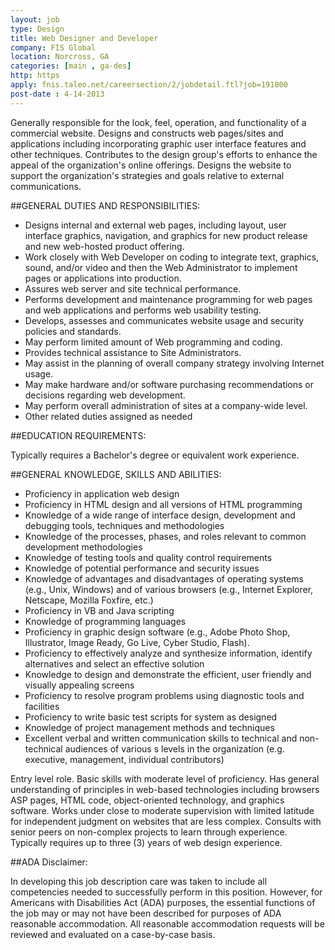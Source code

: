 ```yaml
---
layout: job
type: Design
title: Web Designer and Developer
company: FIS Global
location: Norcross, GA
categories: [main , ga-des]
http: https
apply: fnis.taleo.net/careersection/2/jobdetail.ftl?job=191800
post-date : 4-14-2013
---
```


Generally responsible for the look, feel, operation, and functionality of a commercial website.  Designs and constructs web pages/sites and applications including incorporating graphic user interface features and other techniques.  Contributes to the design group's efforts to enhance the appeal of the organization's online offerings.  Designs the website to support the organization's strategies and goals relative to external communications.
 
##GENERAL DUTIES AND RESPONSIBILITIES:

* Designs internal and external web pages, including layout, user interface graphics, navigation, and graphics for new product release and new web-hosted product offering.
* Work closely with Web Developer on coding to integrate text, graphics, sound, and/or video and then the Web Administrator to implement pages or applications into production.
* Assures web server and site technical performance.
* Performs development and maintenance programming for web pages and web applications and performs web usability testing.
* Develops, assesses and communicates website usage and security policies and standards.
* May perform limited amount of Web programming and coding.
* Provides technical assistance to Site Administrators.
* May assist in the planning of overall company strategy involving Internet usage.
* May make hardware and/or software purchasing recommendations or decisions regarding web development.
* May perform overall administration of sites at a company-wide level.
* Other related duties assigned as needed
 
##EDUCATION REQUIREMENTS:

Typically requires a Bachelor's degree or equivalent work experience.
 
##GENERAL KNOWLEDGE, SKILLS AND ABILITIES:

* Proficiency in application web design
* Proficiency in HTML design and all versions of HTML programming
* Knowledge of a wide range of interface design, development and debugging tools, techniques and methodologies
* Knowledge of the processes, phases, and roles relevant to common development methodologies
* Knowledge of testing tools and quality control requirements
* Knowledge of potential performance and security issues
* Knowledge of advantages and disadvantages of operating systems (e.g., Unix, Windows) and of various browsers (e.g., Internet Explorer, Netscape, Mozilla Foxfire, etc.)
* Proficiency in VB and Java scripting
* Knowledge of programming languages
* Proficiency in graphic design software (e.g., Adobe Photo Shop, Illustrator, Image Ready, Go Live, Cyber Studio, Flash).
* Proficiency to effectively analyze and synthesize information, identify alternatives and select an effective solution
* Knowledge to design and demonstrate the  efficient, user friendly and visually appealing screens
* Proficiency to resolve program problems using diagnostic tools and facilities
* Proficiency to write basic test scripts for system as designed
* Knowledge of project management methods and techniques
* Excellent verbal and written communication skills to technical and non-technical audiences of various s levels in the organization (e.g. executive, management, individual contributors)
 
Entry level role.  Basic skills with moderate level of proficiency.  Has general understanding of principles in web-based technologies including browsers ASP pages, HTML code, object-oriented technology, and graphics software.  Works under close to moderate supervision with limited latitude for independent judgment on websites that are less complex.  Consults with senior peers on non-complex projects to learn through experience.  Typically requires up to three (3) years of web design experience.
 
##ADA Disclaimer:  

In developing this job description care was taken to include all competencies needed to successfully perform in this position.  However, for Americans with Disabilities Act (ADA) purposes, the essential functions of the job may or may not have been described for purposes of ADA reasonable accommodation.  All reasonable accommodation requests will be reviewed and evaluated on a case-by-case basis.